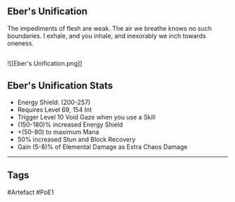## Eber's Unification
The impediments of flesh are weak.
The air we breathe knows no such boundaries.
I exhale, and you inhale,
and inexorably we inch towards oneness.
##
![[Eber's Unification.png]]
## Eber's Unification Stats
- Energy Shield: (200-257)
- Requires Level 69, 154 Int
- Trigger Level 10 Void Gaze when you use a Skill
- (150-180)% increased Energy Shield
- +(50-80) to maximum Mana
- 50% increased Stun and Block Recovery
- Gain (5-8)% of Elemental Damage as Extra Chaos Damage


---
## Tags
#Artefact
#PoE1